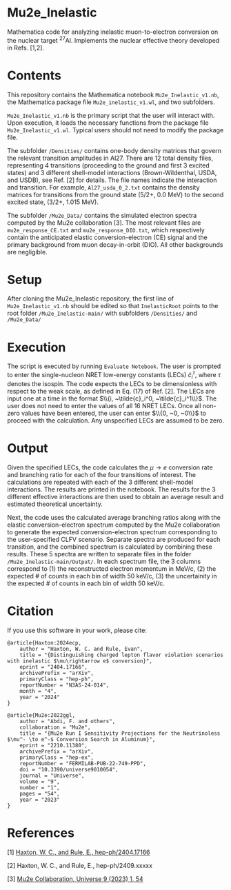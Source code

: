 # Mu2e_Inelastic
Mathematica code for analyzing inelastic muon-to-electron conversion on the nuclear target $`^{27}`$Al. Implements the nuclear effective theory developed in Refs. [1,2].

# Contents
This repository contains the Mathematica notebook ```Mu2e_Inelastic_v1.nb```, the Mathematica package file ```Mu2e_inelastic_v1.wl```, and two subfolders. 

```Mu2e_Inelastic_v1.nb``` is the primary script that the user will interact with. Upon execution, it loads the necessary functions from the package file ```Mu2e_Inelastic_v1.wl```. Typical users should not need to modify the package file.

The subfolder ```/Densities/``` contains one-body density matrices that govern the relevant transition amplitudes in Al27. There are 12 total density files, representing 4 transitions (proceeding to the ground and first 3 excited states) and 3 different shell-model interactions (Brown-Wildenthal, USDA, and USDB), see Ref. [2] for details. The file names indicate the interaction and transition. For example, ```Al27_usda_0_2.txt``` contains the density matrices for transitions from the ground state (5/2+, 0.0 MeV) to the second excited state, (3/2+, 1.015 MeV).

The subfolder ```/Mu2e_Data/``` contains the simulated electron spectra computed by the Mu2e collaboration [3]. The most relevant files are ```mu2e_response_CE.txt``` and ```mu2e_response_DIO.txt```, which respectively contain the anticipated elastic conversion-electron (CE) signal and the primary background from muon decay-in-orbit (DIO). All other backgrounds are negligible.

# Setup
After cloning the Mu2e_Inelastic repository, the first line of ```Mu2e_Inelastic_v1.nb``` should be edited so that ```InelasticRoot``` points to the root folder ```/Mu2e_Inelastic-main/``` with subfolders ```/Densities/``` and ```/Mu2e_Data/```

# Execution
The script is executed by running ```Evaluate Notebook```. The user is prompted to enter the single-nucleon NRET low-energy constants (LECs) $\tilde{c}_i^\tau$, where $\tau$ denotes the isospin. The code expects the LECs to be dimensionless with respect to the weak scale, as defined in Eq. (17) of Ref. [2]. The LECs are input one at a time in the format $\\{i, ~\tilde{c}_i^0, ~\tilde{c}_i^1\\}$. The user does not need to enter the values of all 16 NRET LECs. Once all non-zero values have been entered, the user can enter $\\{0, ~0, ~0\\}$ to proceed with the calculation. Any unspecified LECs are assumed to be zero.

# Output
Given the specified LECs, the code calculates the $\mu\rightarrow e$ conversion rate and branching ratio for each of the four transitions of interest. The calculations are repeated with each of the 3 different shell-model interactions. The results are printed in the notebook. The results for the 3 different effective interactions are then used to obtain an average result and estimated theoretical uncertainty. 

Next, the code uses the calculated average branching ratios along with the elastic conversion-electron spectrum computed by the Mu2e collaboration to generate the expected conversion-electron spectrum corresponding to the user-specified CLFV scenario. Separate spectra are produced for each transition, and the combined spectrum is calculated by combining these results. These 5 spectra are written to separate files in the folder  ```/Mu2e_Inelastic-main/Output/```. In each spectrum file, the 3 columns correspond to (1) the reconstructed electron momentum in MeV/c, (2) the expected # of counts in each bin of width 50 keV/c, (3) the uncertainity in the expected # of counts in each bin of width 50 keV/c.

# Citation
If you use this software in your work, please cite:

```
@article{Haxton:2024ecp,
    author = "Haxton, W. C. and Rule, Evan",
    title = "{Distinguishing charged lepton flavor violation scenarios with inelastic $\mu\rightarrow e$ conversion}",
    eprint = "2404.17166",
    archivePrefix = "arXiv",
    primaryClass = "hep-ph",
    reportNumber = "N3AS-24-014",
    month = "4",
    year = "2024"
}

@article{Mu2e:2022ggl,
    author = "Abdi, F. and others",
    collaboration = "Mu2e",
    title = "{Mu2e Run I Sensitivity Projections for the Neutrinoless $\mu^- \to e^-$ Conversion Search in Aluminum}",
    eprint = "2210.11380",
    archivePrefix = "arXiv",
    primaryClass = "hep-ex",
    reportNumber = "FERMILAB-PUB-22-749-PPD",
    doi = "10.3390/universe9010054",
    journal = "Universe",
    volume = "9",
    number = "1",
    pages = "54",
    year = "2023"
}
```
# References
[1] [Haxton, W. C., and Rule, E., hep-ph/2404.17166](https://arxiv.org/abs/2404.17166)

[2] Haxton, W. C., and Rule, E., hep-ph/2409.xxxxx

[3] [Mu2e Collaboration, Universe 9 (2023) 1, 54](https://www.mdpi.com/2218-1997/9/1/54)
